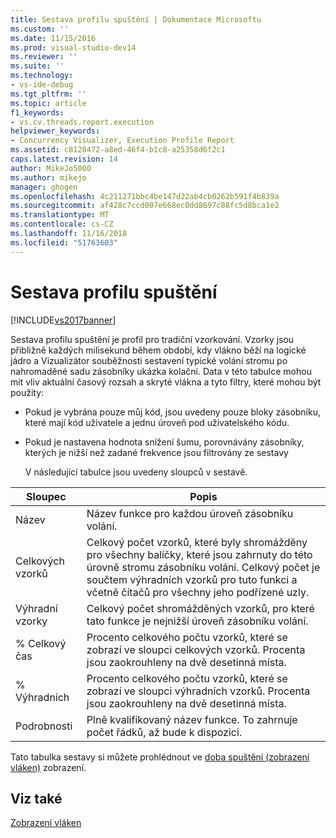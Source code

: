 ```yaml
---
title: Sestava profilu spuštění | Dokumentace Microsoftu
ms.custom: ''
ms.date: 11/15/2016
ms.prod: visual-studio-dev14
ms.reviewer: ''
ms.suite: ''
ms.technology:
- vs-ide-debug
ms.tgt_pltfrm: ''
ms.topic: article
f1_keywords:
- vs.cv.threads.report.execution
helpviewer_keywords:
- Concurrency Visualizer, Execution Profile Report
ms.assetid: c8128472-a8ed-46f4-b1c8-a25358d6f2c1
caps.latest.revision: 14
author: MikeJo5000
ms.author: mikejo
manager: ghogen
ms.openlocfilehash: 4c211271bbc4be147d22ab4cb0262b591f4b839a
ms.sourcegitcommit: af428c7ccd007e668ec0dd8697c88fc5d8bca1e2
ms.translationtype: MT
ms.contentlocale: cs-CZ
ms.lasthandoff: 11/16/2018
ms.locfileid: "51763603"
---
```

# <a name="execution-profile-report"></a>Sestava profilu spuštění
[!INCLUDE[vs2017banner](../includes/vs2017banner.md)]

Sestava profilu spuštění je profil pro tradiční vzorkování. Vzorky jsou přibližně každých milisekund během období, kdy vlákno běží na logické jádro a Vizualizátor souběžnosti sestavení typické volání stromu po nahromaděné sadu zásobníky ukázka kolační. Data v této tabulce mohou mít vliv aktuální časový rozsah a skryté vlákna a tyto filtry, které mohou být použity:  
  
- Pokud je vybrána pouze můj kód, jsou uvedeny pouze bloky zásobníku, které mají kód uživatele a jednu úroveň pod uživatelského kódu.  
  
- Pokud je nastavena hodnota snížení šumu, porovnávány zásobníky, kterých je nižší než zadané frekvence jsou filtrovány ze sestavy  
  
  V následující tabulce jsou uvedeny sloupců v sestavě.  
  
|Sloupec|Popis|  
|------------|-----------------|  
|Název|Název funkce pro každou úroveň zásobníku volání.|  
|Celkových vzorků|Celkový počet vzorků, které byly shromážděny pro všechny balíčky, které jsou zahrnuty do této úrovně stromu zásobníku volání. Celkový počet je součtem výhradních vzorků pro tuto funkci a včetně čítačů pro všechny jeho podřízené uzly.|  
|Výhradní vzorky|Celkový počet shromážděných vzorků, pro které tato funkce je nejnižší úroveň zásobníku volání.|  
|% Celkový čas|Procento celkového počtu vzorků, které se zobrazí ve sloupci celkových vzorků. Procenta jsou zaokrouhleny na dvě desetinná místa.|  
|% Výhradních|Procento celkového počtu vzorků, které se zobrazí ve sloupci výhradních vzorků. Procenta jsou zaokrouhleny na dvě desetinná místa.|  
|Podrobnosti|Plně kvalifikovaný název funkce. To zahrnuje počet řádků, až bude k dispozici.|  
  
 Tato tabulka sestavy si můžete prohlédnout ve [doba spuštění (zobrazení vláken)](../profiling/execution-time-threads-view.md) zobrazení.  
  
## <a name="see-also"></a>Viz také  
 [Zobrazení vláken](../profiling/threads-view-parallel-performance.md)



